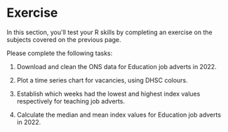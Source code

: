 # Exercise

In this section, you'll test your R skills by completing an exercise on the subjects covered on the previous page.

Please complete the following tasks:

1. Download and clean the ONS data for Education job adverts in 2022. 

2. Plot a time series chart for vacancies, using DHSC colours. 

3. Establish which weeks had the lowest and highest index values respectively for teaching job adverts.

4. Calculate the median and mean index values for Education job adverts in 2022. 


